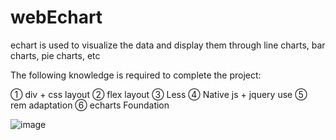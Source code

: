 # webEchart
echart is used to visualize the data and display them through line charts, bar charts, pie charts, etc

The following knowledge is required to complete the project:

 ① div + css layout
 ② flex layout
 ③ Less
 ④ Native js + jquery use
 ⑤ rem adaptation
 ⑥ echarts Foundation

![image](https://user-images.githubusercontent.com/108039315/229013851-9dbc9ddf-6742-4c28-a8fe-b5fa67b61bb7.png)
